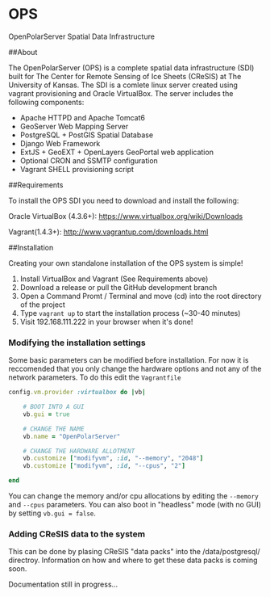 OPS
===

OpenPolarServer Spatial Data Infrastructure

##About

The OpenPolarServer (OPS) is a complete spatial data infrastructure (SDI) built for The Center for Remote Sensing of Ice Sheets (CReSIS) at The University of Kansas. The SDI is a comlete linux server created using vagrant provisioning and Oracle VirtualBox. The server includes the following components:

* Apache HTTPD and Apache Tomcat6
* GeoServer Web Mapping Server
* PostgreSQL + PostGIS Spatial Database
* Django Web Framework
* ExtJS + GeoEXT + OpenLayers GeoPortal web application
* Optional CRON and SSMTP configuration
* Vagrant SHELL provisioning script
 
##Requirements

To install the OPS SDI you need to download and install the following:

Oracle VirtualBox (4.3.6+): https://www.virtualbox.org/wiki/Downloads

Vagrant(1.4.3+): http://www.vagrantup.com/downloads.html

##Installation

Creating your own standalone installation of the OPS system is simple!

1. Install VirtualBox and Vagrant (See Requirements above)
2. Download a release or pull the GitHub development branch
2. Open a Command Promt / Terminal and move (cd) into the root directory of the project
3. Type ```vagrant up``` to start the installation process (~30-40 minutes)
4. Visit 192.168.111.222 in your browser when it's done!


### Modifying the installation settings

Some basic parameters can be modified before installation. For now it is reccomended that you only change the hardware options and not any of the network parameters. To do this edit the ```Vagrantfile```

```ruby
config.vm.provider :virtualbox do |vb|

	# BOOT INTO A GUI
	vb.gui = true

	# CHANGE THE NAME
	vb.name = "OpenPolarServer"

	# CHANGE THE HARDWARE ALLOTMENT
	vb.customize ["modifyvm", :id, "--memory", "2048"]
	vb.customize ["modifyvm", :id, "--cpus", "2"]

end
```
	
You can change the memory and/or cpu allocations by editing the ```--memory``` and ```--cpus``` parameters. You can also boot in "headless" mode (with no GUI) by setting ```vb.gui = false```.

### Adding CReSIS data to the system

This can be done by plasing CReSIS "data packs" into the /data/postgresql/ directroy. Information on how and where to get these data packs is coming soon.

Documentation still in progress...

